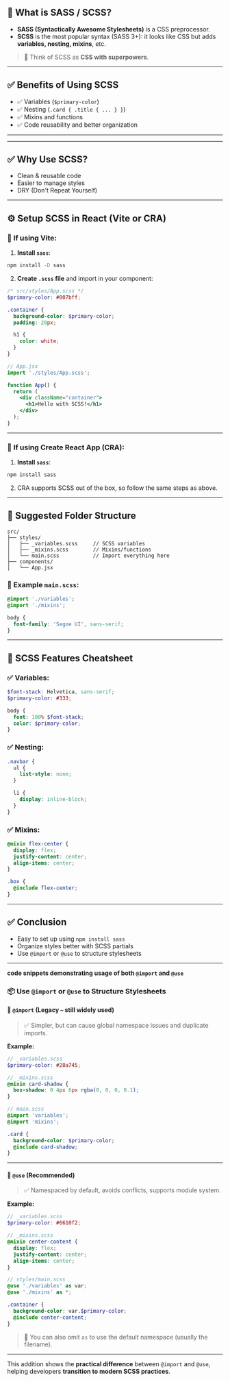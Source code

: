 
## 🎨 What is SASS / SCSS?

* **SASS (Syntactically Awesome Stylesheets)** is a CSS preprocessor.
* **SCSS** is the most popular syntax (SASS 3+): it looks like CSS but adds **variables, nesting, mixins**, etc.

> 📌 Think of SCSS as **CSS with superpowers**.

---

## ✅ Benefits of Using SCSS

* ✅ Variables (`$primary-color`)
* ✅ Nesting (`.card { .title { ... } }`)
* ✅ Mixins and functions
* ✅ Code reusability and better organization

---

---

## ✅ Why Use SCSS?

- Clean & reusable code
- Easier to manage styles
- DRY (Don't Repeat Yourself)

--- 
## ⚙️ Setup SCSS in React (Vite or CRA)

### 🧪 If using **Vite**:

1. **Install `sass`**:

```bash
npm install -D sass
```

2. **Create `.scss` file** and import in your component:

```scss
/* src/styles/App.scss */
$primary-color: #007bff;

.container {
  background-color: $primary-color;
  padding: 20px;

  h1 {
    color: white;
  }
}
```

```jsx
// App.jsx
import './styles/App.scss';

function App() {
  return (
    <div className="container">
      <h1>Hello with SCSS!</h1>
    </div>
  );
}
```

---

### 🧪 If using **Create React App (CRA)**:

1. **Install `sass`**:

```bash
npm install sass
```

2. CRA supports SCSS out of the box, so follow the same steps as above.

---

## 📁 Suggested Folder Structure

```
src/
├── styles/
│   ├── _variables.scss     // SCSS variables
│   ├── _mixins.scss        // Mixins/functions
│   └── main.scss           // Import everything here
├── components/
│   └── App.jsx
```

### 🔗 Example `main.scss`:

```scss
@import './variables';
@import './mixins';

body {
  font-family: 'Segoe UI', sans-serif;
}
```

---

## 🧪 SCSS Features Cheatsheet

### ✅ Variables:

```scss
$font-stack: Helvetica, sans-serif;
$primary-color: #333;

body {
  font: 100% $font-stack;
  color: $primary-color;
}
```

### ✅ Nesting:

```scss
.navbar {
  ul {
    list-style: none;
  }

  li {
    display: inline-block;
  }
}
```

### ✅ Mixins:

```scss
@mixin flex-center {
  display: flex;
  justify-content: center;
  align-items: center;
}

.box {
  @include flex-center;
}
```

---


## ✅ Conclusion

* Easy to set up using `npm install sass`
* Organize styles better with SCSS partials
* Use `@import` or `@use` to structure stylesheets

---
**code snippets demonstrating usage of both `@import` and `@use`** 


### 📦 Use `@import` or `@use` to Structure Stylesheets

#### 🧩 `@import` (Legacy – still widely used)

> ✅ Simpler, but can cause global namespace issues and duplicate imports.

**Example:**

```scss
// _variables.scss
$primary-color: #28a745;

// _mixins.scss
@mixin card-shadow {
  box-shadow: 0 4px 6px rgba(0, 0, 0, 0.1);
}

// main.scss
@import 'variables';
@import 'mixins';

.card {
  background-color: $primary-color;
  @include card-shadow;
}
```

---

#### 🚀 `@use` (Recommended)

> ✅ Namespaced by default, avoids conflicts, supports module system.

**Example:**

```scss
// _variables.scss
$primary-color: #6610f2;

// _mixins.scss
@mixin center-content {
  display: flex;
  justify-content: center;
  align-items: center;
}
```

```scss
// styles/main.scss
@use './variables' as var;
@use './mixins' as *;

.container {
  background-color: var.$primary-color;
  @include center-content;
}
```

> 🔄 You can also omit `as` to use the default namespace (usually the filename).

---

This addition shows the **practical difference** between `@import` and `@use`, helping developers **transition to modern SCSS practices**.
